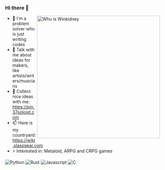 ### Hi there 👋

<a href="#">
<img align="right" src="https://github-readme-stats.vercel.app/api?username=winkidney&count_private=true&show_icons=true" alt="Who is Winkidney" width="400px">
</a>

- 🔭 I'm a problem solver who is just writing codes
- 💬 Talk with me about ideas for makers, like artists/writers/muscians
- 👯 Collect nice ideas with me: https://pin.37soloist.com
- 📫 Here is my countryard: https://wiki.slassgear.com
- ⚡ Interested in: Metaloid, ARPG and CRPG games

![Python](https://img.shields.io/badge/-Python-1D415E?style=flat-square&logo=Python&labelColor=3772A2&logoColor=FFDA4C)
![Rust](https://img.shields.io/badge/-Rust-A72145?style=flat-square&logo=Rust&labelColor=FFC832&logoColor=000)
![Javascript](https://img.shields.io/badge/-JavaScript-e5cd0c?style=flat-square&logo=JavaScript&labelColor=f7df1e&logoColor=000)
![C](https://img.shields.io/badge/C%20language-%2300599C.svg?style=flat-square&logo=c&logoColor=white)


